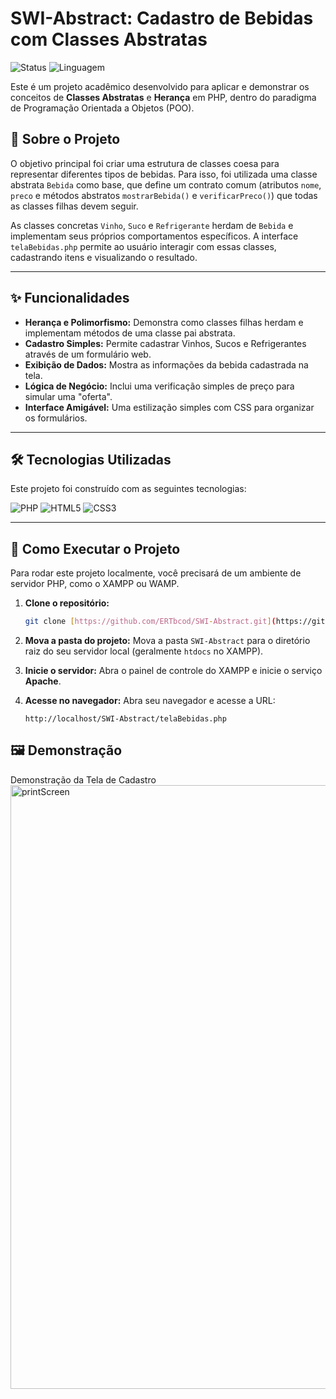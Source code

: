 # SWI-Abstract: Cadastro de Bebidas com Classes Abstratas

![Status](https://img.shields.io/badge/status-concluído-brightgreen)
![Linguagem](https://img.shields.io/badge/linguagem-PHP-blue)

Este é um projeto acadêmico desenvolvido para aplicar e demonstrar os conceitos de **Classes Abstratas** e **Herança** em PHP, dentro do paradigma de Programação Orientada a Objetos (POO).

## 📝 Sobre o Projeto

O objetivo principal foi criar uma estrutura de classes coesa para representar diferentes tipos de bebidas. Para isso, foi utilizada uma classe abstrata `Bebida` como base, que define um contrato comum (atributos `nome`, `preco` e métodos abstratos `mostrarBebida()` e `verificarPreco()`) que todas as classes filhas devem seguir.

As classes concretas `Vinho`, `Suco` e `Refrigerante` herdam de `Bebida` e implementam seus próprios comportamentos específicos. A interface `telaBebidas.php` permite ao usuário interagir com essas classes, cadastrando itens e visualizando o resultado.

---

## ✨ Funcionalidades

* **Herança e Polimorfismo:** Demonstra como classes filhas herdam e implementam métodos de uma classe pai abstrata.
* **Cadastro Simples:** Permite cadastrar Vinhos, Sucos e Refrigerantes através de um formulário web.
* **Exibição de Dados:** Mostra as informações da bebida cadastrada na tela.
* **Lógica de Negócio:** Inclui uma verificação simples de preço para simular uma "oferta".
* **Interface Amigável:** Uma estilização simples com CSS para organizar os formulários.

---

## 🛠️ Tecnologias Utilizadas

Este projeto foi construído com as seguintes tecnologias:

![PHP](https://img.shields.io/badge/PHP-777BB4?style=for-the-badge&logo=php&logoColor=white)
![HTML5](https://img.shields.io/badge/HTML5-E34F26?style=for-the-badge&logo=html5&logoColor=white)
![CSS3](https://img.shields.io/badge/CSS3-1572B6?style=for-the-badge&logo=css3&logoColor=white)

---

## 🚀 Como Executar o Projeto

Para rodar este projeto localmente, você precisará de um ambiente de servidor PHP, como o XAMPP ou WAMP.

1.  **Clone o repositório:**
    ```bash
    git clone [https://github.com/ERTbcod/SWI-Abstract.git](https://github.com/ERTbcod/SWI-Abstract.git)
    ```

2.  **Mova a pasta do projeto:**
    Mova a pasta `SWI-Abstract` para o diretório raiz do seu servidor local (geralmente `htdocs` no XAMPP).

3.  **Inicie o servidor:**
    Abra o painel de controle do XAMPP e inicie o serviço **Apache**.

4.  **Acesse no navegador:**
    Abra seu navegador e acesse a URL:
    ```
    http://localhost/SWI-Abstract/telaBebidas.php
    ```

## 🖼️ Demonstração

Demonstração da Tela de Cadastro
<img width="1287" height="966" alt="printScreen" src="https://github.com/user-attachments/assets/6f67c45f-0f0d-40c3-b9be-16a397085d70" />


